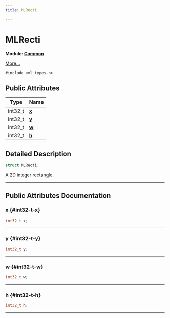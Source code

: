 ```yaml
---
title: MLRecti

---
```


# MLRecti

**Module:** **[Common](/versioned_docs/version-31-Aug-2023/api-ref/api/Modules/group___common/group___common.md)**



 [More...](#detailed-description)


`#include <ml_types.h>`

## Public Attributes

| Type           | Name           |
| -------------- | -------------- |
| int32_t | **[x](/versioned_docs/version-31-Aug-2023/api-ref/api/Modules/group___common/struct_m_l_recti.md#int32-t-x)**  |
| int32_t | **[y](/versioned_docs/version-31-Aug-2023/api-ref/api/Modules/group___common/struct_m_l_recti.md#int32-t-y)**  |
| int32_t | **[w](/versioned_docs/version-31-Aug-2023/api-ref/api/Modules/group___common/struct_m_l_recti.md#int32-t-w)**  |
| int32_t | **[h](/versioned_docs/version-31-Aug-2023/api-ref/api/Modules/group___common/struct_m_l_recti.md#int32-t-h)**  |

## Detailed Description

```cpp
struct MLRecti;
```


A 2D integer rectangle. 





-----------
## Public Attributes Documentation

### x {#int32-t-x}

```cpp
int32_t x;
```






-----------

### y {#int32-t-y}

```cpp
int32_t y;
```






-----------

### w {#int32-t-w}

```cpp
int32_t w;
```






-----------

### h {#int32-t-h}

```cpp
int32_t h;
```






-----------


